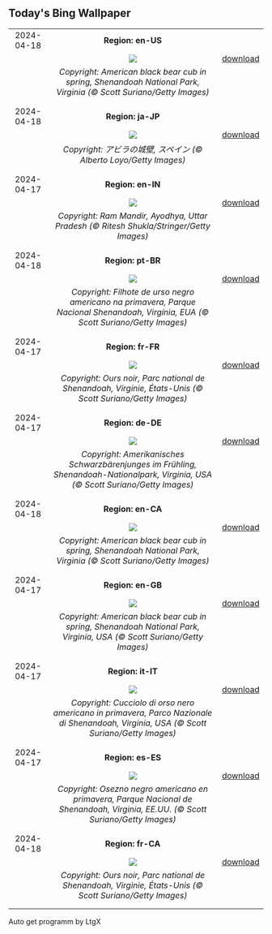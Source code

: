 ## Today's Bing Wallpaper
|      |      |      |
| :----: | :----: | :----: |
|2024-04-18|**Region: en-US**||
||![](https://www.bing.com/th?id=OHR.SpringCub_EN-US3818124104_UHD.jpg&pid=hp&w=1152&h=648&rs=1&c=4)| [download](https://www.bing.com/th?id=OHR.SpringCub_EN-US3818124104_UHD.jpg)|
||*Copyright: American black bear cub in spring, Shenandoah National Park, Virginia (© Scott Suriano/Getty Images)*
||
|||
|2024-04-18|**Region: ja-JP**||
||![](https://www.bing.com/th?id=OHR.AvilaSpain_JA-JP6005661298_UHD.jpg&pid=hp&w=1152&h=648&rs=1&c=4)| [download](https://www.bing.com/th?id=OHR.AvilaSpain_JA-JP6005661298_UHD.jpg)|
||*Copyright: アビラの城壁, スペイン (© Alberto Loyo/Getty Images)*
||
|||
|2024-04-17|**Region: en-IN**||
||![](https://www.bing.com/th?id=OHR.RamaNavami_EN-IN9596495490_UHD.jpg&pid=hp&w=1152&h=648&rs=1&c=4)| [download](https://www.bing.com/th?id=OHR.RamaNavami_EN-IN9596495490_UHD.jpg)|
||*Copyright: Ram Mandir, Ayodhya, Uttar Pradesh (© Ritesh Shukla/Stringer/Getty Images)*
||
|||
|2024-04-18|**Region: pt-BR**||
||![](https://www.bing.com/th?id=OHR.SpringCub_PT-BR7805959671_UHD.jpg&pid=hp&w=1152&h=648&rs=1&c=4)| [download](https://www.bing.com/th?id=OHR.SpringCub_PT-BR7805959671_UHD.jpg)|
||*Copyright: Filhote de urso negro americano na primavera, Parque Nacional Shenandoah, Virgínia, EUA (© Scott Suriano/Getty Images)*
||
|||
|2024-04-17|**Region: fr-FR**||
||![](https://www.bing.com/th?id=OHR.SpringCub_FR-FR8522482768_UHD.jpg&pid=hp&w=1152&h=648&rs=1&c=4)| [download](https://www.bing.com/th?id=OHR.SpringCub_FR-FR8522482768_UHD.jpg)|
||*Copyright: Ours noir, Parc national de Shenandoah, Virginie, États-Unis (© Scott Suriano/Getty Images)*
||
|||
|2024-04-17|**Region: de-DE**||
||![](https://www.bing.com/th?id=OHR.SpringCub_DE-DE5388419505_UHD.jpg&pid=hp&w=1152&h=648&rs=1&c=4)| [download](https://www.bing.com/th?id=OHR.SpringCub_DE-DE5388419505_UHD.jpg)|
||*Copyright: Amerikanisches Schwarzbärenjunges im Frühling, Shenandoah-Nationalpark, Virginia, USA (© Scott Suriano/Getty Images)*
||
|||
|2024-04-18|**Region: en-CA**||
||![](https://www.bing.com/th?id=OHR.SpringCub_EN-CA6557081564_UHD.jpg&pid=hp&w=1152&h=648&rs=1&c=4)| [download](https://www.bing.com/th?id=OHR.SpringCub_EN-CA6557081564_UHD.jpg)|
||*Copyright: American black bear cub in spring, Shenandoah National Park, Virginia (© Scott Suriano/Getty Images)*
||
|||
|2024-04-17|**Region: en-GB**||
||![](https://www.bing.com/th?id=OHR.SpringCub_EN-GB2876346932_UHD.jpg&pid=hp&w=1152&h=648&rs=1&c=4)| [download](https://www.bing.com/th?id=OHR.SpringCub_EN-GB2876346932_UHD.jpg)|
||*Copyright: American black bear cub in spring, Shenandoah National Park, Virginia, USA (© Scott Suriano/Getty Images)*
||
|||
|2024-04-17|**Region: it-IT**||
||![](https://www.bing.com/th?id=OHR.SpringCub_IT-IT3204058586_UHD.jpg&pid=hp&w=1152&h=648&rs=1&c=4)| [download](https://www.bing.com/th?id=OHR.SpringCub_IT-IT3204058586_UHD.jpg)|
||*Copyright: Cucciolo di orso nero americano in primavera, Parco Nazionale di Shenandoah, Virginia, USA (© Scott Suriano/Getty Images)*
||
|||
|2024-04-17|**Region: es-ES**||
||![](https://www.bing.com/th?id=OHR.SpringCub_ES-ES9139534985_UHD.jpg&pid=hp&w=1152&h=648&rs=1&c=4)| [download](https://www.bing.com/th?id=OHR.SpringCub_ES-ES9139534985_UHD.jpg)|
||*Copyright: Osezno negro americano en primavera, Parque Nacional de Shenandoah, Virginia, EE.UU. (© Scott Suriano/Getty Images)*
||
|||
|2024-04-18|**Region: fr-CA**||
||![](https://www.bing.com/th?id=OHR.SpringCub_FR-CA3908165398_UHD.jpg&pid=hp&w=1152&h=648&rs=1&c=4)| [download](https://www.bing.com/th?id=OHR.SpringCub_FR-CA3908165398_UHD.jpg)|
||*Copyright: Ours noir, Parc national de Shenandoah, Virginie, États-Unis (© Scott Suriano/Getty Images)*
||
|||

Auto get programm by LtgX
